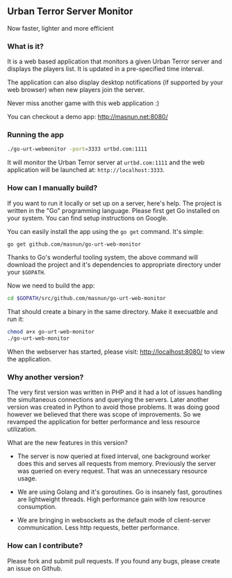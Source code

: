## Urban Terror Server Monitor

Now faster, lighter and more efficient 



### What is it? 

It is a web based application that monitors a given Urban Terror server and displays the players list. It is updated in a pre-specified time interval. 

The application can also display desktop notifications (if supported by your web browser) when new players join the server. 

Never miss another game with this web application :) 

You can checkout a demo app: <a href="http://masnun.net:8080/">http://masnun.net:8080/</a> 

### Running the app

```bash
./go-urt-webmonitor -port=3333 urtbd.com:1111
```

It will monitor the Urban Terror server at `urtbd.com:1111` and the web application will be launched at: `http://localhost:3333`. 


### How can I manually build? 

If you want to run it locally or set up on a server, here's help. The project is written in the "Go" programming language. Please first get Go installed on your system. You can find setup instructions on Google. 

You can easily install the app using the `go get` command. It's simple: 

```bash
go get github.com/masnun/go-urt-web-monitor
```

Thanks to Go's wonderful tooling system, the above command will download the project and it's dependencies to appropriate directory under your `$GOPATH`. 

Now we need to build the app: 

```bash
cd $GOPATH/src/github.com/masnun/go-urt-web-monitor
```

That should create a binary in the same directory. Make it execuatble and run it: 

```bash
chmod a+x go-urt-web-monitor
./go-urt-web-monitor
```

When the webserver has started, please visit: <a href="http://localhost:8080/">http://localhost:8080/</a> to view the application. 

### Why another version? 

The very first version was written in PHP and it had a lot of issues handling the simultaneous connections and querying the servers. Later another version was created in Python to avoid those problems. It was doing good however we believed that there was scope of improvements. So we revamped the application for better performance and less resource utilization. 

What are the new features in this version? 

* The server is now queried at fixed interval, one background worker does this and serves all requests from memory. Previously the server was queried on every request. That was an unnecessary resource usage. 

* We are using Golang and it's goroutines. Go is insanely fast, goroutines are lightweight threads. High performance gain with low resource consumption. 

* We are bringing in websockets as the default mode of client-server communication. Less http requests, better performance. 


### How can I contribute? 

Please fork and submit pull requests. If you found any bugs, please create an issue on Github. 


